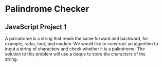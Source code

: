 <h1>Palindrome Checker</h1>

<h2>JavaScript Project 1</h2>

<p>A palindrome is a string that reads the same forward and backward, for example, radar, toot, and madam. 
We would like to construct an algorithm to input a string of characters and check whether it is a palindrome. The solution to this problem will use a deque to store the characters of the string.</p> 
